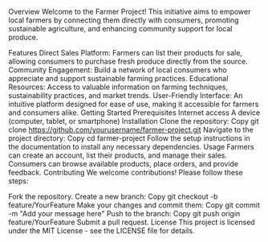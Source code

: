 Overview
Welcome to the Farmer Project! This initiative aims to empower local farmers by connecting them directly with consumers, promoting sustainable agriculture, and enhancing community support for local produce.

Features
Direct Sales Platform: Farmers can list their products for sale, allowing consumers to purchase fresh produce directly from the source.
Community Engagement: Build a network of local consumers who appreciate and support sustainable farming practices.
Educational Resources: Access to valuable information on farming techniques, sustainability practices, and market trends.
User-Friendly Interface: An intuitive platform designed for ease of use, making it accessible for farmers and consumers alike.
Getting Started
Prerequisites
Internet access
A device (computer, tablet, or smartphone)
Installation
Clone the repository:
Copy
git clone https://github.com/yourusername/farmer-project.git
Navigate to the project directory:
Copy
cd farmer-project
Follow the setup instructions in the documentation to install any necessary dependencies.
Usage
Farmers can create an account, list their products, and manage their sales.
Consumers can browse available products, place orders, and provide feedback.
Contributing
We welcome contributions! Please follow these steps:

Fork the repository.
Create a new branch:
Copy
git checkout -b feature/YourFeature
Make your changes and commit them:
Copy
git commit -m "Add your message here"
Push to the branch:
Copy
git push origin feature/YourFeature
Submit a pull request.
License
This project is licensed under the MIT License - see the LICENSE file for details.
